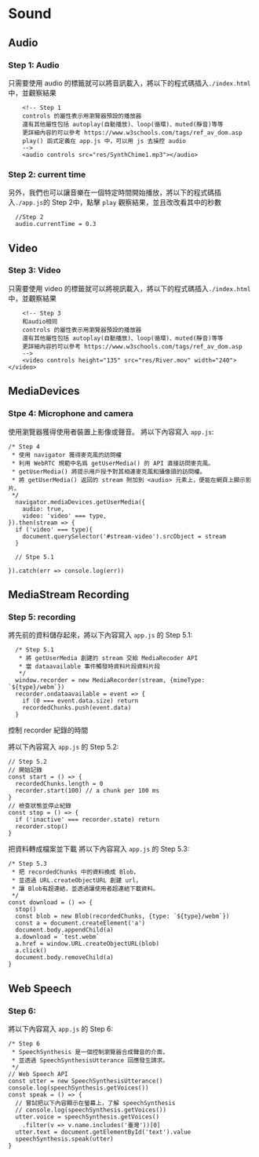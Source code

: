 # Sound

## Audio
### Step 1: Audio

只需要使用 audio 的標籤就可以將音訊載入，將以下的程式碼插入`./index.html`中，並觀察結果
```
    <!-- Step 1
    controls 的屬性表示用瀏覽器預設的播放器
    還有其他屬性包括 autoplay(自動播放)、loop(循環)、muted(靜音)等等
    更詳細內容的可以參考 https://www.w3schools.com/tags/ref_av_dom.asp
    play() 函式定義在 app.js 中，可以用 js 去操控 audio
    -->
    <audio controls src="res/SynthChime1.mp3"></audio>
```

### Step 2: current time

另外，我們也可以讓音樂在一個特定時間開始播放，將以下的程式碼插入`./app.js`的 Step 2中，點擊 `play` 觀察結果，並且改改看其中的秒數
```
  //Step 2
  audio.currentTime = 0.3
```

## Video
### Step 3: Video

只需要使用 video 的標籤就可以將視訊載入，將以下的程式碼插入`./index.html`中，並觀察結果
```
    <!-- Step 3
    和audio相同
    controls 的屬性表示用瀏覽器預設的播放器
    還有其他屬性包括 autoplay(自動播放)、loop(循環)、muted(靜音)等等
    更詳細內容的可以參考 https://www.w3schools.com/tags/ref_av_dom.asp
    -->
    <video controls height="135" src="res/River.mov" width="240"></video>
```

## MediaDevices
### Stpe 4: Microphone and camera

使用瀏覽器獲得使用者裝置上影像或聲音。
將以下內容寫入 `app.js`:
```
/* Step 4
 * 使用 navigator 獲得麥克風的訪問權
 * 利用 WebRTC 規範中名爲 getUserMedia() 的 API 直接訪問麥克風。
 * getUserMedia() 將提示用戶授予對其相連麥克風和攝像頭的訪問權。
 * 將 getUserMedia() 返回的 stream 附加到 <audio> 元素上，便能在網頁上顯示影片。
 */
  navigator.mediaDevices.getUserMedia({
    audio: true,
    video: 'video' === type,
}).then(stream => {
  if ('video' === type){
    document.querySelector('#stream-video').srcObject = stream
  }

  // Stpe 5.1

}).catch(err => console.log(err))
```

## MediaStream Recording
### Step 5: recording

將先前的資料儲存起來，將以下內容寫入 `app.js` 的 Step 5.1:
```
  /* Step 5.1
   * 將 getUserMedia 創建的 stream 交給 MediaRecoder API
   * 當 dataavailable 事件觸發時資料片段資料片段
   */
  window.recorder = new MediaRecorder(stream, {mimeType: `${type}/webm`})
  recorder.ondataavailable = event => {
    if (0 === event.data.size) return
    recordedChunks.push(event.data)
  }
```

控制 recorder 紀錄的時間

將以下內容寫入 `app.js` 的 Step 5.2:
```
// Step 5.2
// 開始記錄
const start = () => {
  recordedChunks.length = 0
  recorder.start(100) // a chunk per 100 ms
}
// 檢查狀態並停止紀錄
const stop = () => {
  if ('inactive' === recorder.state) return
  recorder.stop()
}
```

把資料轉成檔案並下載
將以下內容寫入 `app.js` 的 Step 5.3:
```
/* Step 5.3
 * 把 recordedChunks 中的資料換成 Blob，
 * 並透過 URL.createObjectURL 創建 url，
 * 讓 Blob有超連結，並透過讓使用者超連結下載資料。
 */
const download = () => {
  stop()
  const blob = new Blob(recordedChunks, {type: `${type}/webm`})
  const a = document.createElement('a')
  document.body.appendChild(a)
  a.download = `test.webm`
  a.href = window.URL.createObjectURL(blob)
  a.click()
  document.body.removeChild(a)
}
```

## Web Speech
### Step 6:

將以下內容寫入 `app.js` 的 Step 6:

```
/* Step 6
 * SpeechSynthesis 是一個控制瀏覽器合成聲音的介面，
 * 並透過 SpeechSynthesisUtterance 回應發生請求。
 */
// Web Speech API
const utter = new SpeechSynthesisUtterance()
console.log(speechSynthesis.getVoices())
const speak = () => {
  // 嘗試把以下內容顯示在螢幕上，了解 speechSynthesis
  // console.log(speechSynthesis.getVoices())
  utter.voice = speechSynthesis.getVoices()
    .filter(v => v.name.includes('臺灣'))[0]
  utter.text = document.getElementById('text').value
  speechSynthesis.speak(utter)
}
```
